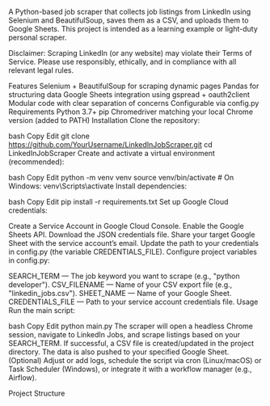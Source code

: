 A Python-based job scraper that collects job listings from LinkedIn using Selenium and BeautifulSoup, saves them as a CSV, and uploads them to Google Sheets. This project is intended as a learning example or light-duty personal scraper.

Disclaimer: Scraping LinkedIn (or any website) may violate their Terms of Service. Please use responsibly, ethically, and in compliance with all relevant legal rules.

Features
Selenium + BeautifulSoup for scraping dynamic pages
Pandas for structuring data
Google Sheets integration using gspread + oauth2client
Modular code with clear separation of concerns
Configurable via config.py
Requirements
Python 3.7+
pip
Chromedriver matching your local Chrome version (added to PATH)
Installation
Clone the repository:

bash
Copy
Edit
git clone https://github.com/YourUsername/LinkedInJobScraper.git
cd LinkedInJobScraper
Create and activate a virtual environment (recommended):

bash
Copy
Edit
python -m venv venv
source venv/bin/activate   # On Windows: venv\Scripts\activate
Install dependencies:

bash
Copy
Edit
pip install -r requirements.txt
Set up Google Cloud credentials:

Create a Service Account in Google Cloud Console.
Enable the Google Sheets API.
Download the JSON credentials file.
Share your target Google Sheet with the service account’s email.
Update the path to your credentials in config.py (the variable CREDENTIALS_FILE).
Configure project variables in config.py:

SEARCH_TERM — The job keyword you want to scrape (e.g., "python developer").
CSV_FILENAME — Name of your CSV export file (e.g., "linkedin_jobs.csv").
SHEET_NAME — Name of your Google Sheet.
CREDENTIALS_FILE — Path to your service account credentials file.
Usage
Run the main script:

bash
Copy
Edit
python main.py
The scraper will open a headless Chrome session, navigate to LinkedIn Jobs, and scrape listings based on your SEARCH_TERM.
If successful, a CSV file is created/updated in the project directory.
The data is also pushed to your specified Google Sheet.
(Optional) Adjust or add logs, schedule the script via cron (Linux/macOS) or Task Scheduler (Windows), or integrate it with a workflow manager (e.g., Airflow).

Project Structure

